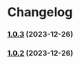 # Changelog
### [1.0.3](https://github.com/davitkhanal-ai/Ecommerce/compare/v1.0.2...v1.0.3) (2023-12-26)

### [1.0.2](https://github.com/davitkhanal-ai/Ecommerce/compare/v1.0.1...v1.0.2) (2023-12-26)
